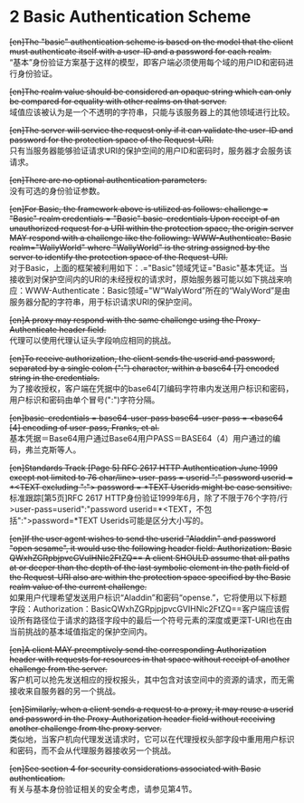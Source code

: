 # 2 Basic Authentication Scheme  

~~[en]The "basic" authentication scheme is based on the model that the client must authenticate itself with a user-ID and a password for each realm.~~  
“基本”身份验证方案基于这样的模型，即客户端必须使用每个域的用户ID和密码进行身份验证。  

~~[en]The realm value should be considered an opaque string which can only be compared for equality with other realms on that server.~~  
域值应该被认为是一个不透明的字符串，只能与该服务器上的其他领域进行比较。  

~~[en]The server will service the request only if it can validate the user-ID and password for the protection space of the Request-URI.~~  
只有当服务器能够验证请求URI的保护空间的用户ID和密码时，服务器才会服务该请求。  

~~[en]There are no optional authentication parameters.~~  
没有可选的身份验证参数。  

~~[en]For Basic, the framework above is utilized as follows: challenge = "Basic" realm credentials = "Basic" basic-credentials Upon receipt of an unauthorized request for a URI within the protection space, the origin server MAY respond with a challenge like the following: WWW-Authenticate: Basic realm="WallyWorld" where "WallyWorld" is the string assigned by the server to identify the protection space of the Request-URI.~~  
对于Basic，上面的框架被利用如下：.="Basic"领域凭证="Basic"基本凭证。当接收到对保护空间内的URI的未经授权的请求时，原始服务器可能以如下挑战来响应：WWW-Authenticate：Basic领域="W“WalyWord”所在的“WalyWord”是由服务器分配的字符串，用于标识请求URI的保护空间。  

~~[en]A proxy may respond with the same challenge using the Proxy-Authenticate header field.~~  
代理可以使用代理认证头字段响应相同的挑战。  

~~[en]To receive authorization, the client sends the userid and password, separated by a single colon (":") character, within a base64 [7] encoded string in the credentials.~~  
为了接收授权，客户端在凭据中的base64[7]编码字符串内发送用户标识和密码，用户标识和密码由单个冒号(":")字符分隔。  

~~[en]basic-credentials = base64-user-pass base64-user-pass = <base64 [4] encoding of user-pass, Franks, et al.~~  
基本凭据＝Base64用户通过Base64用户PASS＝BASE64（4）用户通过的编码，弗兰克斯等人。  

~~[en]Standards Track [Page 5] RFC 2617 HTTP Authentication June 1999 except not limited to 76 char/line> user-pass = userid ":" password userid = *<TEXT excluding ":"> password = *TEXT Userids might be case sensitive.~~  
标准跟踪[第5页]RFC 2617 HTTP身份验证1999年6月，除了不限于76个字符/行>user-pass=userid":"password userid=*<TEXT，不包括":">password=*TEXT Userids可能是区分大小写的。  

~~[en]If the user agent wishes to send the userid "Aladdin" and password "open sesame", it would use the following header field: Authorization: Basic QWxhZGRpbjpvcGVuIHNlc2FtZQ== A client SHOULD assume that all paths at or deeper than the depth of the last symbolic element in the path field of the Request-URI also are within the protection space specified by the Basic realm value of the current challenge.~~  
如果用户代理希望发送用户标识“Aladdin”和密码“opense.”，它将使用以下标题字段：Authorization：BasicQWxhZGRpjpjpvcGVIHNlc2FtZQ==客户端应该假设所有路径位于请求的路径字段中的最后一个符号元素的深度或更深T-URI也在由当前挑战的基本域值指定的保护空间内。  

~~[en]A client MAY preemptively send the corresponding Authorization header with requests for resources in that space without receipt of another challenge from the server.~~  
客户机可以抢先发送相应的授权报头，其中包含对该空间中的资源的请求，而无需接收来自服务器的另一个挑战。  

~~[en]Similarly, when a client sends a request to a proxy, it may reuse a userid and password in the Proxy-Authorization header field without receiving another challenge from the proxy server.~~  
类似地，当客户机向代理发送请求时，它可以在代理授权头部字段中重用用户标识和密码，而不会从代理服务器接收另一个挑战。  

~~[en]See section 4 for security considerations associated with Basic authentication.~~  
有关与基本身份验证相关的安全考虑，请参见第4节。  




